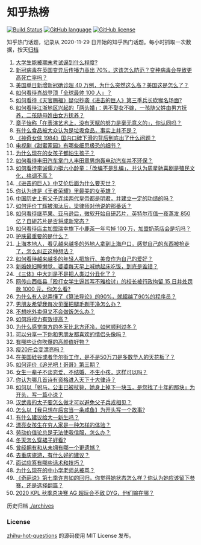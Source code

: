# 知乎热榜
[![Build Status](https://github.com/ToWeLong/zhihu-hot-questions/workflows/CI/badge.svg)](https://github.com/ToWeLong/zhihu-hot-questions/actions)
[![GitHub language](https://img.shields.io/badge/language-golang-orange.svg)](https://golang.org/)
[![GitHub license](https://img.shields.io/github/license/ToWeLong/zhihu-hot-questions)](https://github.com/ToWeLong/zhihu-hot-questions/blob/main/LICENSE)

知乎热门话题，记录从 2020-11-29 日开始的知乎热门话题。每小时抓取一次数据，按天[归档](./archives)

<!-- BEGIN -->

1. [大学生能被期末考试逼到什么程度?](https://www.zhihu.com/question/364258294)
1. [新冠病毒在英国变异后传播力高出 70%，这该怎么防范？变种病毒会导致更高死亡率吗？](https://www.zhihu.com/question/435655677)
1. [美国单日新增新冠确诊超 40 万例，为什么突然这么高？美国这是怎么了？](https://www.zhihu.com/question/435671309)
1. [如何看待肖战登顶「全球最帅 100 人」？](https://www.zhihu.com/question/435621941)
1. [如何看待《天官赐福》疑似抄袭《进击的巨人》第三季兵长砍猴名场面?](https://www.zhihu.com/question/435668172)
1. [如何看待江浙地区兴起的「两头婚」：男不娶女不嫁，一孩随父姓由男方抚养，二孩随母姓由女方抚养？](https://www.zhihu.com/question/55590082)
1. [章子怡称「在表演艺术上，没有天赋的努力是毫无意义的」，你认同吗？](https://www.zhihu.com/question/435590476)
1. [有什么食品被大众认为是垃圾食品，事实上并不是？](https://www.zhihu.com/question/359627010)
1. [《神奇女侠 1984》国内口碑下滑的背后到底出了什么问题？](https://www.zhihu.com/question/435563783)
1. [电视剧《甜蜜家园》有哪些细思极恐的细节？](https://www.zhihu.com/question/435369430)
1. [为什么现在的女孩子都怕生孩子？](https://www.zhihu.com/question/412354846)
1. [如何看待丰田汽车掌门人丰田章男炮轰电动汽车并不环保？](https://www.zhihu.com/question/435618851)
1. [如何看待李诚儒力挺六小龄童：「改编不是乱编」，并认为周星驰喜剧是殖民文化，格调不高？](https://www.zhihu.com/question/434662175)
1. [《进击的巨人》中艾伦后面为什么要灭世？](https://www.zhihu.com/question/420903695)
1. [你认为谁是《王者荣耀》里最美的女英雄？](https://www.zhihu.com/question/434868507)
1. [中国历史上有父子连续两代皇帝都是明君，并建立一定的功绩的吗？](https://www.zhihu.com/question/434586119)
1. [如何评价丁辉被淘汰后，梁律师对他说的那番话？](https://www.zhihu.com/question/434289720)
1. [如何看待继苹果、亚马逊后，微软开始自研芯片，英特尔市值一夜蒸发 850 亿？自研芯片是否将成新常态？](https://www.zhihu.com/question/435526851)
1. [如何看待店主加盟瑞幸旗下小鹿茶一年亏掉 100 万，加盟奶茶店会是坑吗？](https://www.zhihu.com/question/435558153)
1. [护肤最重要的是什么？](https://www.zhihu.com/question/428147299)
1. [上海本地人，看见越来越多的外地人拿到上海户口，感觉自己的东西被抢走了，怎么纠正这种想法？](https://www.zhihu.com/question/359118802)
1. [如何看待越来越多的年轻人把旅行、美食作为自己的爱好？](https://www.zhihu.com/question/435394615)
1. [新婚媳妇睡懒觉，婆婆每天早上喊她起床吃饭，到底是谁错？](https://www.zhihu.com/question/363383726)
1. [《三体》中大刘是不是把人类过分丑化了？](https://www.zhihu.com/question/430084545)
1. [网传山西临县「殴打女学生逼其写不雅检讨」的校长被行政拘留 15 日并处罚款 1000 元，你怎么看?](https://www.zhihu.com/question/435638313)
1. [为什么有人说弄懂了《算法导论》的90%，就超越了90%的程序员？](https://www.zhihu.com/question/315201616)
1. [男朋友希望我每次见面把腿毛剃干净怎么办？](https://www.zhihu.com/question/393801416)
1. [不想吃外卖但又不会做饭怎么办？](https://www.zhihu.com/question/316077794)
1. [如何将视力有效提高？](https://www.zhihu.com/question/307318486)
1. [为什么感觉南方的冬天比北方还冷，如何顺利过冬？](https://www.zhihu.com/question/435615402)
1. [可以分享一下你和男朋友都喜欢的情侣头像吗？](https://www.zhihu.com/question/411878986)
1. [有哪些让你吹爆的高颜值好物？](https://www.zhihu.com/question/426328147)
1. [瘦20斤会变漂亮吗？](https://www.zhihu.com/question/392591592)
1. [在美国硅谷或者华尔街工作，是不是50万刀是多数华人的天花板了？](https://www.zhihu.com/question/434197031)
1. [如何评价《追光吧！哥哥》第三期？](https://www.zhihu.com/question/435595857)
1. [女生一辈子不谈恋爱、不结婚、不生小孩，这样可以吗？](https://www.zhihu.com/question/293463496)
1. [你认为哪几首诗有资格进入天下十大律诗？](https://www.zhihu.com/question/433535946)
1. [如何以「驸马，公主已被杖毙，她身上掉下一块玉，是您找了十年的那块」为开头，写一篇小说？](https://www.zhihu.com/question/374245416)
1. [汉武帝的太子要怎么做才可以避免父子兵戎相见？](https://www.zhihu.com/question/426574867)
1. [怎么以【我只想在后宫当一条咸鱼】为开头写一个故事?](https://www.zhihu.com/question/429283327)
1. [有什么建议给大一新生吗？](https://www.zhihu.com/question/343995869)
1. [漂亮女孩生在穷人家是一种怎样的体验？](https://www.zhihu.com/question/30917738)
1. [劳动价值论总是无法使我信服，怎么办？](https://www.zhihu.com/question/435376516)
1. [冬天怎么穿裙子好看?](https://www.zhihu.com/question/36487818)
1. [曾经拥有和从未拥有哪一个更遗憾？](https://www.zhihu.com/question/431394239)
1. [去重庆旅游，有什么好的建议？](https://www.zhihu.com/question/301281526)
1. [面试应答有哪些话术和技巧？](https://www.zhihu.com/question/35953016)
1. [为什么现在的中小学老师总被骂？](https://www.zhihu.com/question/431217165)
1. [《奇葩说》第七季许吉如的回归，你觉得她状态怎么样？你认为她应该留下参赛，还是选择翻篇？](https://www.zhihu.com/question/435595800)
1. [2020 KPL 秋季总决赛 AG 超玩会不敌 DYG，他们输在哪？](https://www.zhihu.com/question/435593503)

<!-- END -->

历史归档 [./archives](./archives)


### License
[zhihu-hot-questions](https://github.com/towelong/zhihu-hot-questions) 的源码使用 MIT License 发布。